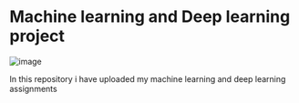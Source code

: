 
# Machine learning and Deep learning project
![image](https://github.com/Athira2103/ML-DL-projects/assets/31879762/1068c96d-317e-488d-9a42-9247c4031355)

In this repository i have uploaded my machine learning and deep learning assignments
